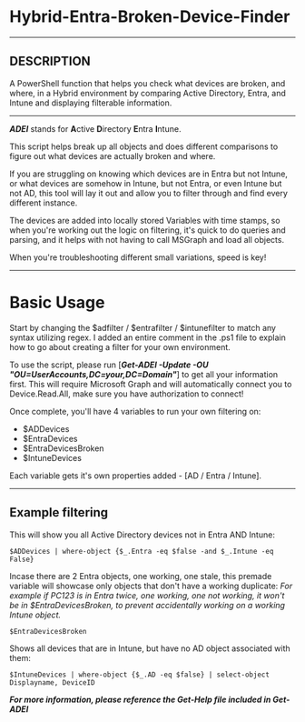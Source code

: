 # Hybrid-Entra-Broken-Device-Finder
---
## DESCRIPTION
A PowerShell function that helps you check what devices are broken, and where, in a Hybrid environment by comparing Active Directory, Entra, and Intune and displaying filterable information.

---
***ADEI*** stands for **A**ctive **D**irectory **E**ntra **I**ntune.

This script helps break up all objects and does different comparisons to figure out what devices are actually broken and where.

If you are struggling on knowing which devices are in Entra but not Intune, or what devices are somehow in Intune, but not Entra, or even Intune but not AD, this tool will lay it out and allow you to filter through and find every different instance.

The devices are added into locally stored Variables with time stamps, so when you're working out the logic on filtering, it's quick to do queries and parsing, and it helps with not having to call MSGraph and load all objects.

When you're troubleshooting different small variations, speed is key!

---
# Basic Usage
Start by changing the $adfilter / $entrafilter / $intunefilter to match any syntax utilizing regex.  I added an entire comment in the .ps1 file to explain how to go about creating a filter for your own environment. 

To use the script, please run [***Get-ADEI -Update -OU "OU=UserAccounts,DC=your,DC=Domain"***] to get all your information first.  This will require Microsoft Graph and will automatically connect you to Device.Read.All, make sure you have authorization to connect!

Once complete, you'll have 4 variables to run your own filtering on:
- $ADDevices
- $EntraDevices
- $EntraDevicesBroken
- $IntuneDevices

Each variable gets it's own properties added - [AD / Entra / Intune].

---
## Example filtering
This will show you all Active Directory devices not in Entra AND Intune:
```
$ADDevices | where-object {$_.Entra -eq $false -and $_.Intune -eq False}
```

Incase there are 2 Entra objects, one working, one stale, this premade variable will showcase only objects that don't have a working duplicate:
*For example if PC123 is in Entra twice, one working, one not working, it won't be in $EntraDevicesBroken, to prevent accidentally working on a working Intune object.*
```
$EntraDevicesBroken
```

Shows all devices that are in Intune, but have no AD object associated with them:
```
$IntuneDevices | where-object {$_.AD -eq $false} | select-object Displayname, DeviceID
```
***For more information, please reference the Get-Help file included in Get-ADEI***

